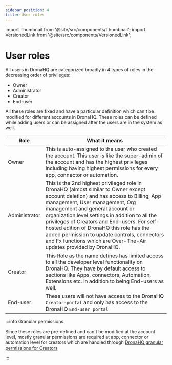 ```yaml
---
sidebar_position: 4
title: User roles
---
```


import Thumbnail from '@site/src/components/Thumbnail';
import VersionedLink from '@site/src/components/VersionedLink';

# User roles

All users in DronaHQ are categorized broadly in 4 types of roles in the decreasing order of privileges: 
- Owner
- Administrator
- Creator
- End-user

All these roles are fixed and have a particular definition which can't be modified for different accounts in DronaHQ. These roles can be defined while adding users or can be assigned after the users are in the system as well.

|  Role | What it means |
|  --- | --- |
| Owner | This is auto-assigned to the user who created the account. This user is like the super-admin of the account and has the highest privileges including having highest permissions for every app, connector or automation.  |
| Administrator | This is the 2nd highest privileged role in DronaHQ (almost similar to Owner except account deletion) and has access to Billing, App management, User management, Org management and general account or organization level settings in addition to all the privileges of Creators and End-users. For self-hosted edition of DronaHQ this role has the added permission to update controls, connectors and Fx functions which are Over-The-Air updates provided by DronaHQ. |
| Creator | This Role as the name defines has limited access to all the developer level functionality on DronaHQ. They have by default access to sections like Apps, connectors, Automation, Extensions etc. in addition to being End-users as well.  |
| End-user | These users will not have access to the DronaHQ `Creator-portal` and only has access to the DronaHQ `End-user portal` |

:::info Granular permissions

Since these roles are pre-defined and can't be modified at the account level, mostly granular permissions are required at app, connector or automation level for creators which are handled through [DronaHQ granular permissions for Creators](/user-management/all-creator-permissions/)

:::